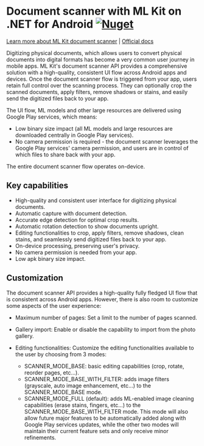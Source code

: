 ﻿# Document scanner with ML Kit on .NET for Android [![Nuget](https://img.shields.io/nuget/v/Net.Google.MLKit.DocumentScanner)](https://www.nuget.org/packages/Net.Google.MLKit.DocumentScanner)
[Learn more about ML Kit document scanner](https://developers.google.com/ml-kit/vision/doc-scanner) | [Official docs](https://developers.google.com/ml-kit/vision/doc-scanner/android)

Digitizing physical documents, which allows users to convert physical documents into digital formats has become a very common user journey in mobile apps. ML Kit's document scanner API provides a comprehensive solution with a high-quality, consistent UI flow across Android apps and devices. Once the document scanner flow is triggered from your app, users retain full control over the scanning process. They can optionally crop the scanned documents, apply filters, remove shadows or stains, and easily send the digitized files back to your app.

The UI flow, ML models and other large resources are delivered using Google Play services, which means:

- Low binary size impact (all ML models and large resources are downloaded centrally in Google Play services).
- No camera permission is required - the document scanner leverages the Google Play services' camera permission, and users are in control of which files to share back with your app.

The entire document scanner flow operates on-device.

## Key capabilities
- High-quality and consistent user interface for digitizing physical documents.
- Automatic capture with document detection.
- Accurate edge detection for optimal crop results.
- Automatic rotation detection to show documents upright.
- Editing functionalities to crop, apply filters, remove shadows, clean stains, and seamlessly send digitized files back to your app.
- On-device processing, preserving user's privacy.
- No camera permission is needed from your app.
- Low apk binary size impact.

## Customization
The document scanner API provides a high-quality fully fledged UI flow that is consistent across Android apps. However, there is also room to customize some aspects of the user experience:

- Maximum number of pages:
Set a limit to the number of pages scanned.

- Gallery import:
Enable or disable the capability to import from the photo gallery.

- Editing functionalities:
Customize the editing functionalities available to the user by choosing from 3 modes:

	* SCANNER_MODE_BASE: basic editing capabilities (crop, rotate, reorder pages, etc…).
	* SCANNER_MODE_BASE_WITH_FILTER: adds image filters (grayscale, auto image enhancement, etc…) to the SCANNER_MODE_BASE mode.
	* SCANNER_MODE_FULL (default): adds ML-enabled image cleaning capabilities (erase stains, fingers, etc…) to the SCANNER_MODE_BASE_WITH_FILTER mode. This mode will also allow future major features to be automatically added along with Google Play services updates, while the other two modes will maintain their current feature sets and only receive minor refinements.
